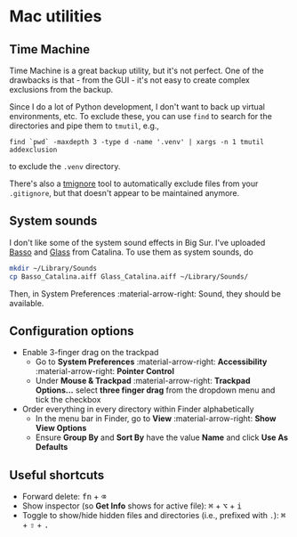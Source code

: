 # Mac utilities

## Time Machine

Time Machine is a great backup utility, but it's not perfect. One of the drawbacks is that - from the GUI - it's not easy to create complex exclusions from the backup.

Since I do a lot of Python development, I don't want to back up virtual environments, etc. To exclude these, you can use `find` to search for the directories and pipe them to `tmutil`, e.g.,

```shell
find `pwd` -maxdepth 3 -type d -name '.venv' | xargs -n 1 tmutil addexclusion
```

to exclude the `.venv` directory.

There's also a [tmignore] tool to automatically exclude files from your `.gitignore`, but that doesn't appear to be maintained anymore.

## System sounds

I don't like some of the system sound effects in Big Sur. I've uploaded [Basso] and [Glass] from Catalina. To use them as system sounds, do

```bash
mkdir ~/Library/Sounds
cp Basso_Catalina.aiff Glass_Catalina.aiff ~/Library/Sounds/
```

Then, in System Preferences :material-arrow-right: Sound, they should be available.

## Configuration options

- Enable 3-finger drag on the trackpad
    - Go to **System Preferences** :material-arrow-right: **Accessibility** :material-arrow-right: **Pointer Control**
    - Under **Mouse & Trackpad** :material-arrow-right: **Trackpad Options...** select **three finger drag** from the dropdown menu and tick the checkbox
- Order everything in every directory within Finder alphabetically
    - In the menu bar in Finder, go to **View** :material-arrow-right: **Show View Options**
    - Ensure **Group By** and **Sort By** have the value **Name** and click **Use As Defaults**

## Useful shortcuts

- Forward delete: <kbd>fn</kbd> + <kbd>&#9003;</kbd>
- Show inspector (so **Get Info** shows for active file): <kbd>&#8984;</kbd> + <kbd>&#8997;</kbd> + <kbd>i</kbd>
- Toggle to show/hide hidden files and directories (i.e., prefixed with `.`): <kbd>&#8984;</kbd> + <kbd>&#8679;</kbd> + <kbd>.</kbd>

[tmignore]: https://github.com/samuelmeuli/tmignore

[Basso]: https://github.com/eshwen/macOS-setup/blob/main/Basso_Catalina.aiff

[Glass]: https://github.com/eshwen/macOS-setup/blob/main/Glass_Catalina.aiff
